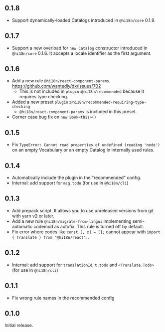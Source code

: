 ## 0.1.8

- Support dynamically-loaded Catalogs introduced in `@hi18n/core` 0.1.9.

## 0.1.7

- Support a new overload for `new Catalog` constructor introduced in `@hi18n/core` 0.1.6. It accepts a locale identifier as the first argument.

## 0.1.6

- Add a new rule `@hi18n/react-component-params` https://github.com/wantedly/dx/issues/702
  - This is not included in `plugin:@hi18n/recommended` because it requires type checking.
- Added a new preset `plugin:@hi18n/recommended-requiring-type-checking`
  - `@hi18n/react-component-params` is included in this preset.
- Corner case bug fix on `new Book<this>()`

## 0.1.5

- Fix `TypeError: Cannot read properties of undefined (reading 'node')`
  on an empty Vocabulary or an empty Catalog in internally used rules.

## 0.1.4

- Automatically include the plugin in the "recommended" config.
- Internal: add support for `msg.todo` (for use in `@hi18n/cli`)

## 0.1.3

- Add prepack script. It allows you to use unreleased versions from git with yarn v2 or later.
- Add a new rule `@hi18n/migrate-from-lingui` implementing semi-automatic codemod as autofix.
  This rule is turned off by default.
- Fix error where codes like `const [, x] = [];` cannot appear with `import { Translate } from "@hi18n/react";`.

## 0.1.2

- Internal: add support for `translationId`, `t.todo` and `<Translate.Todo>` (for use in `@hi18n/cli`)

## 0.1.1

- Fix wrong rule names in the recommended config

## 0.1.0

Initial release.
